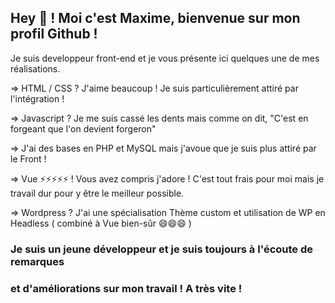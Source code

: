 ## Hey 👋 ! Moi c'est Maxime, bienvenue sur mon profil Github !

Je suis developpeur front-end et je vous présente ici quelques une de mes réalisations.

=> HTML / CSS ? J'aime beaucoup ! Je suis particulièrement attiré par l'intégration !

=> Javascript ? Je me suis cassé les dents mais comme on dit, "C'est en forgeant que l'on devient forgeron"

=> J'ai des bases en PHP et MySQL mais j'avoue que je suis plus attiré par le Front !

=> Vue ⚡⚡⚡⚡⚡ ! Vous avez compris j'adore ! C'est tout frais pour moi mais je travail dur pour y être le meilleur possible.

=> Wordpress ? J'ai une spécialisation Thème custom et utilisation de WP en Headless ( combiné à Vue bien-sûr 😄😄😄 )

### Je suis un jeune développeur et je suis toujours à l'écoute de remarques
### et d'améliorations sur mon travail ! A très vite ! 



